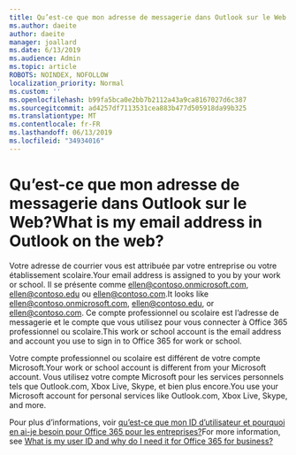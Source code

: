 ```yaml
---
title: Qu’est-ce que mon adresse de messagerie dans Outlook sur le Web
ms.author: daeite
author: daeite
manager: joallard
ms.date: 6/13/2019
ms.audience: Admin
ms.topic: article
ROBOTS: NOINDEX, NOFOLLOW
localization_priority: Normal
ms.custom: ''
ms.openlocfilehash: b99fa5bca0e2bb7b2112a43a9ca8167027d6c387
ms.sourcegitcommit: ad4257df7113531cea883b477d505918da99b325
ms.translationtype: MT
ms.contentlocale: fr-FR
ms.lasthandoff: 06/13/2019
ms.locfileid: "34934016"
---
```

# <a name="what-is-my-email-address-in-outlook-on-the-web"></a><span data-ttu-id="7c831-102">Qu’est-ce que mon adresse de messagerie dans Outlook sur le Web?</span><span class="sxs-lookup"><span data-stu-id="7c831-102">What is my email address in Outlook on the web?</span></span>

<span data-ttu-id="7c831-103">Votre adresse de courrier vous est attribuée par votre entreprise ou votre établissement scolaire.</span><span class="sxs-lookup"><span data-stu-id="7c831-103">Your email address is assigned to you by your work or school.</span></span> <span data-ttu-id="7c831-104">Il se présente comme ellen@contoso.onmicrosoft.com, ellen@contoso.edu ou ellen@contoso.com.</span><span class="sxs-lookup"><span data-stu-id="7c831-104">It looks like ellen@contoso.onmicrosoft.com, ellen@contoso.edu, or ellen@contoso.com.</span></span> <span data-ttu-id="7c831-105">Ce compte professionnel ou scolaire est l’adresse de messagerie et le compte que vous utilisez pour vous connecter à Office 365 professionnel ou scolaire.</span><span class="sxs-lookup"><span data-stu-id="7c831-105">This work or school account is the email address and account you use to sign in to Office 365 for work or school.</span></span>

<span data-ttu-id="7c831-106">Votre compte professionnel ou scolaire est différent de votre compte Microsoft.</span><span class="sxs-lookup"><span data-stu-id="7c831-106">Your work or school account is different from your Microsoft account.</span></span> <span data-ttu-id="7c831-107">Vous utilisez votre compte Microsoft pour les services personnels tels que Outlook.com, Xbox Live, Skype, et bien plus encore.</span><span class="sxs-lookup"><span data-stu-id="7c831-107">You use your Microsoft account for personal services like Outlook.com, Xbox Live, Skype, and more.</span></span>

<span data-ttu-id="7c831-108">Pour plus d’informations, voir [qu’est-ce que mon ID d’utilisateur et pourquoi en ai-je besoin pour Office 365 pour les entreprises?](https://support.office.com/article/37da662b-5da6-4b56-a091-2731b2ecc8b4)</span><span class="sxs-lookup"><span data-stu-id="7c831-108">For more information, see [What is my user ID and why do I need it for Office 365 for business?](https://support.office.com/article/37da662b-5da6-4b56-a091-2731b2ecc8b4)</span></span>